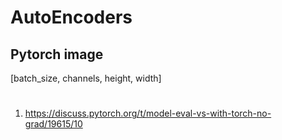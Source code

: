 # AutoEncoders

## Pytorch image
[batch_size, channels, height, width]



# 
1. https://discuss.pytorch.org/t/model-eval-vs-with-torch-no-grad/19615/10
